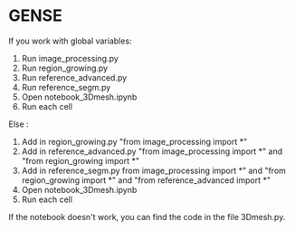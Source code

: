 # GENSE

If you work with global variables: 
1. Run image_processing.py
2. Run region_growing.py
3. Run reference_advanced.py
4. Run reference_segm.py
5. Open notebook_3Dmesh.ipynb
6. Run each cell 

Else : 
1. Add in region_growing.py "from image_processing import *"
2. Add in reference_advanced.py "from image_processing import *" and "from region_growing import *"
3. Add in reference_segm.py from image_processing import *" and "from region_growing import *" and "from reference_advanced import *" 
5. Open notebook_3Dmesh.ipynb
6. Run each cell 


If the notebook doesn't work, you can find the code in the file 3Dmesh.py. 
